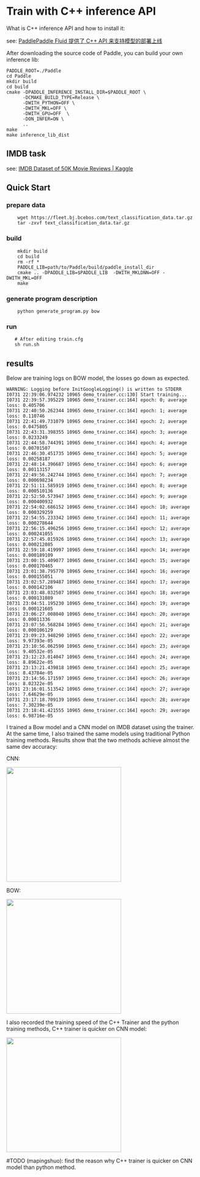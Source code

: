 # Train with C++ inference API

What is C++ inference API and how to install it:

see: [PaddlePaddle Fluid 提供了 C++ API 来支持模型的部署上线](https://paddlepaddle.org.cn/documentation/docs/zh/1.5/advanced_usage/deploy/inference/index_cn.html)

After downloading the source code of Paddle, you can build your own inference lib:

```shell
PADDLE_ROOT=./Paddle
cd Paddle
mkdir build
cd build
cmake -DPADDLE_INFERENCE_INSTALL_DIR=$PADDLE_ROOT \
      -DCMAKE_BUILD_TYPE=Release \
      -DWITH_PYTHON=OFF \
      -DWITH_MKL=OFF \
      -DWITH_GPU=OFF  \
      -DON_INFER=ON \
      ..
make
make inference_lib_dist
```

## IMDB task

see: [IMDB Dataset of 50K Movie Reviews | Kaggle](https://www.kaggle.com/lakshmi25npathi/imdb-dataset-of-50k-movie-reviews)

## Quick Start

### prepare data

```shell
    wget https://fleet.bj.bcebos.com/text_classification_data.tar.gz
    tar -zxvf text_classification_data.tar.gz
```
### build

```shell
    mkdir build
    cd build
    rm -rf *
    PADDLE_LIB=path/to/Paddle/build/paddle_install_dir
    cmake .. -DPADDLE_LIB=$PADDLE_LIB  -DWITH_MKLDNN=OFF -DWITH_MKL=OFF
    make
```

### generate program description

```
    python generate_program.py bow
```

### run

```shell
   # After editing train.cfg
   sh run.sh
```

## results

Below are training logs on BOW model, the losses go down as expected.

```
WARNING: Logging before InitGoogleLogging() is written to STDERR
I0731 22:39:06.974232 10965 demo_trainer.cc:130] Start training...
I0731 22:39:57.395229 10965 demo_trainer.cc:164] epoch: 0; average loss: 0.405706
I0731 22:40:50.262344 10965 demo_trainer.cc:164] epoch: 1; average loss: 0.110746
I0731 22:41:49.731079 10965 demo_trainer.cc:164] epoch: 2; average loss: 0.0475805
I0731 22:43:31.398355 10965 demo_trainer.cc:164] epoch: 3; average loss: 0.0233249
I0731 22:44:58.744391 10965 demo_trainer.cc:164] epoch: 4; average loss: 0.00701507
I0731 22:46:30.451735 10965 demo_trainer.cc:164] epoch: 5; average loss: 0.00258187
I0731 22:48:14.396687 10965 demo_trainer.cc:164] epoch: 6; average loss: 0.00113157
I0731 22:49:56.242744 10965 demo_trainer.cc:164] epoch: 7; average loss: 0.000698234
I0731 22:51:11.585919 10965 demo_trainer.cc:164] epoch: 8; average loss: 0.000510136
I0731 22:52:50.573947 10965 demo_trainer.cc:164] epoch: 9; average loss: 0.000400932
I0731 22:54:02.686152 10965 demo_trainer.cc:164] epoch: 10; average loss: 0.000329259
I0731 22:54:55.233342 10965 demo_trainer.cc:164] epoch: 11; average loss: 0.000278644
I0731 22:56:15.496256 10965 demo_trainer.cc:164] epoch: 12; average loss: 0.000241055
I0731 22:57:45.015926 10965 demo_trainer.cc:164] epoch: 13; average loss: 0.000212085
I0731 22:59:18.419997 10965 demo_trainer.cc:164] epoch: 14; average loss: 0.000189109
I0731 23:00:15.409077 10965 demo_trainer.cc:164] epoch: 15; average loss: 0.000170465
I0731 23:01:38.795770 10965 demo_trainer.cc:164] epoch: 16; average loss: 0.000155051
I0731 23:02:57.289487 10965 demo_trainer.cc:164] epoch: 17; average loss: 0.000142106
I0731 23:03:48.032507 10965 demo_trainer.cc:164] epoch: 18; average loss: 0.000131089
I0731 23:04:51.195230 10965 demo_trainer.cc:164] epoch: 19; average loss: 0.000121605
I0731 23:06:27.008040 10965 demo_trainer.cc:164] epoch: 20; average loss: 0.00011336
I0731 23:07:56.568284 10965 demo_trainer.cc:164] epoch: 21; average loss: 0.000106129
I0731 23:09:23.948290 10965 demo_trainer.cc:164] epoch: 22; average loss: 9.97393e-05
I0731 23:10:56.062590 10965 demo_trainer.cc:164] epoch: 23; average loss: 9.40532e-05
I0731 23:12:23.014047 10965 demo_trainer.cc:164] epoch: 24; average loss: 8.89622e-05
I0731 23:13:21.439818 10965 demo_trainer.cc:164] epoch: 25; average loss: 8.43784e-05
I0731 23:14:56.171597 10965 demo_trainer.cc:164] epoch: 26; average loss: 8.02322e-05
I0731 23:16:01.513542 10965 demo_trainer.cc:164] epoch: 27; average loss: 7.64629e-05
I0731 23:17:18.709139 10965 demo_trainer.cc:164] epoch: 28; average loss: 7.30239e-05
I0731 23:18:41.421555 10965 demo_trainer.cc:164] epoch: 29; average loss: 6.98716e-05
```

I trained a Bow model and a CNN model on IMDB dataset using the trainer. At the same time, I also trained the same models using traditional Python training methods. 
Results show that the two methods achieve almost the same dev accuracy:

CNN:
 
<img src="https://user-images.githubusercontent.com/23031310/62356234-32217300-b543-11e9-89fd-a07614904a08.png" width="300">

BOW:

<img src="https://user-images.githubusercontent.com/23031310/62356253-39488100-b543-11e9-9fa2-a399fc1119d6.png" width="300">

I also recorded the training speed of the C++ Trainer and the python training methods, C++ trainer is quicker on CNN model: 

<img src="https://user-images.githubusercontent.com/23031310/62356444-af4ce800-b543-11e9-88c8-f3bde1321ea1.png" width="300">

#TODO (mapingshuo): find the reason why C++ trainer is quicker on CNN model than python method.
